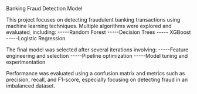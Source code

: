 Banking Fraud Detection Model

This project focuses on detecting fraudulent banking transactions using machine learning techniques. Multiple algorithms were explored and evaluated, including:
-----Random Forest
-----Decision Trees
----- XGBoost
-----Logistic Regression

The final model was selected after several iterations involving:
-----Feature engineering and selection
-----Pipeline optimization
-----Model tuning and experimentation

Performance was evaluated using a confusion matrix and metrics such as precision, recall, and F1-score, especially focusing on detecting fraud in an imbalanced dataset.
